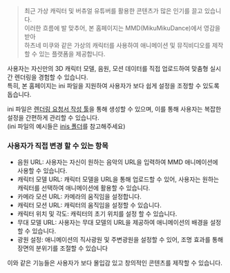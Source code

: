 > 최근 가상 캐릭터 및 버츄얼 유튜버를 활용한 콘텐츠가 많은 인기를 끌고 있습니다.  
이러한 흐름에 발 맞추어, 본 홈페이지는 MMD(MikuMikuDance)에서 영감을 받아  
하츠네 미쿠와 같은 가상의 캐릭터를 사용하여 애니메이션 및 뮤직비디오를 제작할 수 있는 플랫폼을 제공합니다.  

사용자는 자신만의 3D 캐릭터 모델, 음원, 모션 데이터를 직접 업로드하여 맞춤형 실시간 렌더링을 경험할 수 있습니다.  
특히, 본 홈페이지는 ini 파일을 지원하여 사용자가 보다 쉽게 설정을 조정할 수 있도록 돕습니다.  

ini 파일은 [렌더링 요청서 작성 툴](https://jomin398.github.io/threeMMD/reqGen.html)을 통해 생성할 수 있으며, 이를 통해 사용자는 복잡한 설정을 간편하게 관리할 수 있습니다.  
(ini 파일의 예시들은 [inis 폴더](./inis/)를 참고해주세요)
### 사용자가 직접 변경 할 수 있는 항목
- 음원 URL: 사용자는 자신이 원하는 음악의 URL을 입력하여 MMD 애니메이션에 사용할 수 있습니다.
- 캐릭터 모델 URL: 캐릭터 모델을 URL을 통해 업로드할 수 있어, 사용자는 원하는 캐릭터를 선택하여 애니메이션에 활용할 수 있습니다.
- 카메라 모션 URL: 카메라의 움직임을 설정합니다.
- 캐릭터 모션 URL: 캐릭터의 움직임을 설정할 수 있습니다.
- 캐릭터 위치 및 각도: 캐릭터의 초기 위치를 설정 할 수 있습니다.
- 무대 모델 URL: 사용자는 무대 모델의 URL을 제공하여 애니메이션의 배경을 설정할 수 있습니다.
- 광원 설정: 애니메이션의 직사광원 및 주변광원을 설정할 수 있어, 조명 효과를 통해 장면의 분위기를 조절할 수 있습니다

이와 같은 기능들은 사용자가 보다 몰입감 있고 창의적인 콘텐츠를 제작할 수 있습니다.